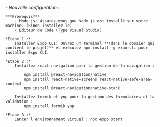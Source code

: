 *- Nouvelle configuration :* 
    
    ***Prérequis***
        - Node.js: Assurez-vous que Node.js est installé sur votre machine. (Sinon installez le)
        - Editeur de Code (Type Visual Studio)

    *Etape 1 :*
        Installer Expo CLI: Ouvrez un terminal **(dans le dossier qui contient le projet)** et exécutez npm install -g expo-cli pour installer Expo CLI.

    *Etape 2 :*
        Installez react-navigation pour la gestion de la navigation :

            npm install @react-navigation/native
            npm install react-native-screens react-native-safe-area-context
            npm install @react-navigation/native-stack

        Installez formik et yup pour la gestion des formulaires et la validation : 
            npm install formik yup
    
    *Etape 3 :*
        Lancer l'environnement virtuel : npx expo start